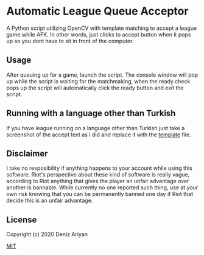 # Automatic League Queue Acceptor

A Python script utilizing OpenCV with template matching to accept a league game while AFK. In other words, just clicks to accept button when it pops up so you dont have to sit in front of the computer.

## Usage

After queuing up for a game, launch the script. The console window will pop up while the script is waiting for the matchmaking, when the ready check pops up the script will automatically click the ready button and exit the script.  

## Running with a language other than Turkish

If you have league running on a language other than Turkish just take a screenshot of the accept text as I did and replace it with the [template](template.png) file.

## Disclaimer

I take no resposibility if anything happens to your account while using this software. Riot's perspective about these kind of software is really vague, according to Riot anything that gives the player an unfair advantage over another is bannable. While currently no one reported such thing, use at your own risk knowing that you can be permanently banned one day if Riot that decide this is an unfair advantage.
 
## License
Copyright (c) 2020 Deniz Ariyan

[MIT](https://choosealicense.com/licenses/mit/)
